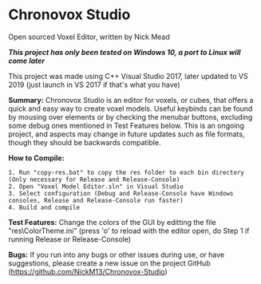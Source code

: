# Chronovox Studio
Open sourced Voxel Editor, written by Nick Mead

***This project has only been tested on Windows 10, a port to Linux will come later***

This project was made using C++ Visual Studio 2017, later updated to VS 2019 (just launch in VS 2017 if that's what you have)

**Summary:** Chronovox Studio is an editor for voxels, or cubes, that offers a quick and easy way to create voxel models.  Useful keybinds can be found by mousing over elements or by checking the menubar buttons, excluding some debug ones mentioned in Test Features below.  This is an ongoing project, and aspects may change in future updates such as file formats, though they should be backwards compatible.

**How to Compile:**

	1. Run "copy-res.bat" to copy the res folder to each bin directory (Only necessary for Release and Release-Console)
	2. Open "Voxel Model Editor.sln" in Visual Studio
	3. Select configuration (Debug and Release-Console have Windows consoles, Release and Release-Console run faster)
	4. Build and compile

**Test Features:** Change the colors of the GUI by editting the file "res\ColorTheme.ini" (press 'o' to reload with the editor open, do Step 1 if running Release or Release-Console)

**Bugs:** If you run into any bugs or other issues during use, or have suggestions, please create a new issue on the project GitHub (https://github.com/NickM13/Chronovox-Studio)
